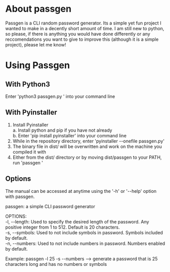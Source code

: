 # About passgen

Passgen is a CLI random password generator. Its a simple yet fun project I wanted to make in a decently short amount of time. I am still new to python, so please, if there is anything you would have done differently or any reccomendations you want to give to improve this (although it is a simple project), please let me know!

# Using Passgen
## With Python3
Enter 'python3 passgen.py <options>' into your command line

## With Pyinstaller
1. Install Pyinstaller \
   a. Install python and pip if you have not already \
   b. Enter 'pip install pyinstaller' into your command line 
2. While in the repository directory, enter 'pyinstaller --onefile passgen.py'
3. The binary file in dist/ will be overwritten and work on the machine you compiled it with
4. Either from the dist/ directory or by moving dist/passgen to your PATH, run 'passgen <options>'

## Options
The manual can be accessed at anytime using the '-h' or '--help' option with passgen.

passgen: a simple CLI password generator

OPTIONS: \
  -l, --length: 
     Used to specify the desired length of the password. Any positive integer from 1 to 512. Default is 20 characters. \
  -s, --symbols: 
     Used to not include symbols in password. Symbols included by default. \
  -n, --numbers: 
     Used to not include numbers in password. Numbers enabled by default.

Example: passgen -l 25 -s --numbers --> generate a password that is 25 characters long and has no numbers or symbols
